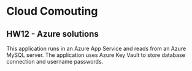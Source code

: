 # Cloud Comouting 
## HW12 - Azure solutions

This application runs in an Azure App Service and reads from an Azure MySQL server. 
The application uses Azure Key Vault to store database connection and username passwords.
